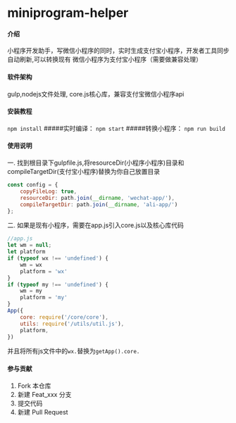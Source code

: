 # miniprogram-helper

#### 介绍
小程序开发助手，写微信小程序的同时，实时生成支付宝小程序，开发者工具同步自动刷新,可以转换现有
微信小程序为支付宝小程序（需要做兼容处理）

#### 软件架构
gulp,nodejs文件处理, core.js核心库，兼容支付宝微信小程序api

#### 安装教程
```npm install```
#####实时编译：
```npm start```
#####转换小程序：
```npm run build```

#### 使用说明

一. 找到根目录下gulpfile.js,将resourceDir(小程序小程序)目录和compileTargetDir(支付宝小程序)替换为你自己放置目录
```javascript
const config = {
    copyFileLog: true,
    resourceDir: path.join(__dirname, 'wechat-app/'),
    compileTargetDir: path.join(__dirname, 'ali-app/')
};
```

二. 如果是现有小程序，需要在app.js引入core.js以及核心库代码
```javascript
//app.js
let wm = null;
let platform
if (typeof wx !== 'undefined') {
    wm = wx
    platform = 'wx'
}
if (typeof my !== 'undefined') {
    wm = my
    platform = 'my'
}
App({
    core: require('/core/core'),
    utils: require('/utils/util.js'),
    platform,
})
```
并且将所有js文件中的```wx.```替换为```getApp().core.```

#### 参与贡献

1.  Fork 本仓库
2.  新建 Feat_xxx 分支
3.  提交代码
4.  新建 Pull Request

    